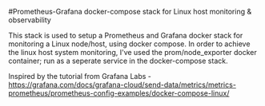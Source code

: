 #Prometheus-Grafana docker-compose stack for Linux host monitoring & observability

This stack is used to setup a Prometheus and Grafana docker stack for monitoring a Linux node/host, using docker compose.
In order to achieve the linux host system monitoring, I've used the prom/node\_exporter docker container; run as a seperate service in the docker-compose stack.

Inspired by the tutorial from Grafana Labs -  https://grafana.com/docs/grafana-cloud/send-data/metrics/metrics-prometheus/prometheus-config-examples/docker-compose-linux/


